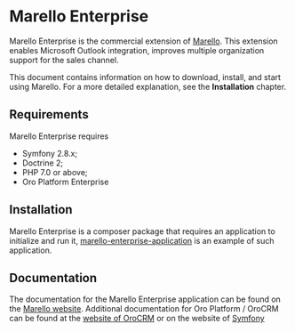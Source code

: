 Marello Enterprise
========================

Marello Enterprise is the commercial extension of [Marello][1]. This extension enables Microsoft Outlook integration, improves multiple organization support for the sales channel.

This document contains information on how to download, install, and start
using Marello. For a more detailed explanation, see the **Installation** chapter.

Requirements
------------

Marello Enterprise requires
- Symfony 2.8.x;
- Doctrine 2;
- PHP 7.0 or above;
- Oro Platform Enterprise

Installation
------------

Marello Enterprise is a composer package that requires an application to initialize and run it,
[marello-enterprise-application][2] is an example of such application. 

Documentation
------------

The documentation for the Marello Enterprise application can be found on the [Marello website][3]. Additional documentation for Oro Platform / OroCRM can be found at the [website of OroCRM][4] or on the website of [Symfony][5]

[1]: https://github.com/marellocommerce/marello
[2]: https://github.com/marellocommerce/marello-application-ee
[3]: https://www.marello.com/
[4]: http://www.orocrm.com/documentation/
[5]: http://symfony.com/doc/2.8/index.html